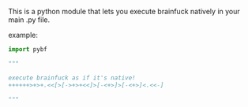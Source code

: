 This is a python module that lets you execute brainfuck natively in your main .py file.

example:

```Python
import pybf

"""

execute brainfuck as if it's native!
++++++>+>+.<<[>[->+>+<<]>[-<+>]>[-<+>]<.<<-]

"""
```